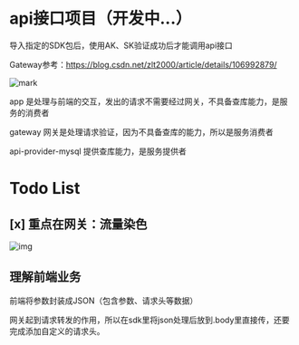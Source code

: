 # api接口项目（开发中...）

导入指定的SDK包后，使用AK、SK验证成功后才能调用api接口

Gateway参考：https://blog.csdn.net/zlt2000/article/details/106992879/

![mark](https://cdn.jsdelivr.net/gh/vincent-nicky/image_store/blog/20200628094613487.png)


app 是处理与前端的交互，发出的请求不需要经过网关，不具备查库能力，是服务的消费者

gateway 网关是处理请求验证，因为不具备查库的能力，所以是服务消费者

api-provider-mysql 提供查库能力，是服务提供者

# Todo List

## [x] 重点在网关：流量染色

![img](https://cdn.jsdelivr.net/gh/vincent-nicky/image_store/blog/gateway_dynamic_staining.png)

## 理解前端业务

前端将参数封装成JSON（包含参数、请求头等数据）

网关起到请求转发的作用，所以在sdk里将json处理后放到.body里直接传，还要完成添加自定义的请求头。